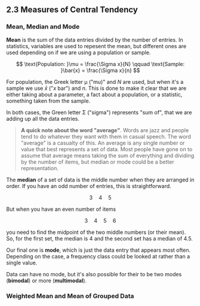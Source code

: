 ## 2.3 Measures of Central Tendency

### Mean, Median and Mode

**Mean** is the sum of the data entries divided by the number of
entries. In statistics, variables are used to repesent the mean, but different ones are used depending on if we are using a population or sample.

$$ \text{Population: }\mu = \frac{\Sigma x}{N} \qquad \text{Sample: }\bar{x} = \frac{\Sigma x}{n} $$

For population, the Greek letter μ ("mu)" and _N_ are used, but when it's a sample we use $\bar{x}$ ("_x_ bar") and _n_. This is done to make it clear that we are either taking about a parameter, a fact about a population, or a statistic, something taken from the sample.

In both cases, the Green letter Σ ("sigma") represents "sum of", that we are adding up all the data entries.

> **A quick note about the word "average"**. Words are jazz and people tend to do whatever they want with them in casual speech. The word "average" is a casualty of this. An average is any single number or value that best represents a set of data. Most people have gone on to assume that average means taking the sum of everything and dividing by the number of items, but median or mode could be a better representation.

The **median** of a set of data is the middle number when they are arranged in order. If you have an odd number of entries, this is straightforward.

$$ 3 \quad 4 \quad 5 $$

But when you have an even number of items

$$ 3 \quad 4 \quad 5 \quad 6$$

you need to find the midpoint of the two middle numbers (or their mean). So, for the first set, the median is 4 and the second set has a median of 4.5.

Our final one is **mode**, which is just the data entry that appears most often. Depending on the case, a frequency class could be looked at rather than a single value.

Data can have no mode, but it's also possible for their to be two modes (**bimodal**) or more (**multimodal**).

### Weighted Mean and Mean of Grouped Data